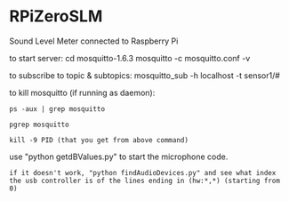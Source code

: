 # RPiZeroSLM

Sound Level Meter connected to Raspberry Pi

to start server:
	cd mosquitto-1.6.3
	mosquitto -c mosquitto.conf -v

to subscribe to topic & subtopics: 
	mosquitto_sub -h localhost -t sensor1/#

to kill mosquitto (if running as daemon):

	ps -aux | grep mosquitto

	pgrep mosquitto

	kill -9 PID (that you get from above command)

use "python getdBValues.py" to start the microphone code.

	if it doesn't work, "python findAudioDevices.py" and see what index the usb controller is of the lines ending in (hw:*,*) (starting from 0)


